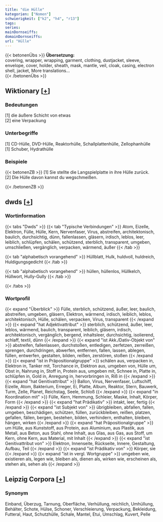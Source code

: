 ```yaml
---
title: "die Hülle"
kategorien: ["Nomen"]
schwierigkeit: ["k2", "h4", "r13"]
tags:
series:
mainDornseiffs:
domainDornseiffs:
url: "Hülle"
---
```


{{< betonenÜbs >}}
**Übersetzung:**  
covering, wrapper, wrapping, garment, clothing, dustjacket, sleeve, envelope, cover, holder, sheath, mask, mantle, veil, cloak, casing, electron shell, jacket, More translations...  
{{< /betonenÜbs >}}

## Wiktionary [[+](https://de.wiktionary.org/wiki/Hülle)]

### Bedeutungen
[1] die äußere Schicht von etwas  
[2] eine Verpackung  

### Unterbegriffe
[1] CD-Hülle, DVD-Hülle, Reaktorhülle, Schallplattenhülle, Zellophanhülle  
[1] Schuber, Hydrathülle  

### Beispiele
{{< betonenZB >}}
[1] Sie stellte die Langspielplatte in ihre Hülle zurück.  
[2] Die Hülle davon kannst du wegschmeißen.  

{{< /betonenZB >}}


## dwds [[+](https://www.dwds.de/wb/Hülle)]

### Wortinformation
{{< tabs "Dwds" >}}
{{< tab "Typische Verbindungen" >}}
Atom, Eizelle, Elektron, Fülle, Hülle, Kern, Nervenfaser, Virus, abstreifen, architektonisch, baulich, durchsichtig, dünn, fallenlassen, gläsern, irdisch, leblos, leer, leiblich, schlüpfen, schälen, schützend, sterblich, transparent, umgeben, umschließen, vergänglich, verpacken, wärmend, äußer
{{< /tab >}}

{{< tab "alphabetisch vorangehend" >}}
Hüllblatt, Hulk, huldvoll, huldreich, Huldigungsgedicht
{{< /tab >}}

{{< tab "alphabetisch vorangehend" >}}
hüllen, hüllenlos, Hüllkelch, Hüllwort, Hully-Gully
{{< /tab >}}

{{< /tabs >}}

### Wortprofil
{{< expand "Überblick" >}} Fülle, sterblich, schützend, äußer, leer, baulich, abstreifen, umgeben, gläsern, Elektron, wärmend, irdisch, leiblich, leblos, architektonisch, Hülle, schälen, verpacken, Virus, transparent {{< /expand >}}
{{< expand "hat Adjektivattribut" >}} sterblich, schützend, äußer, leer, leblos, wärmend, baulich, transparent, leiblich, gläsern, irdisch, architektonisch, vergänglich, bergend, inhaltsleer, durchsichtig, isolierend, schlaff, textil, dünn {{< /expand >}}
{{< expand "ist Akk./Dativ-Objekt von" >}} abstreifen, fallenlassen, durchstoßen, entledigen, zerfetzen, zerreißen, sprengen, durchdringen, abwerfen, entfernen, fallen, lassen, ablegen, füllen, entwerfen, gestalten, bilden, reißen, zerstören, stoßen {{< /expand >}}
{{< expand "ist in Präpositionalgruppe" >}} schälen aus, verpacken in, Elektron in, Tanker mit, Torchance in, Elektron aus, umgeben von, Hülle um, Obst in, Nahrung in, Stoff in, Protein aus, umgeben mit, Schnee in, Platte in, schlüpfen in, Gold in, Anregung in, hervorbringen in, Riß in {{< /expand >}}
{{< expand "hat Genitivattribut" >}} Ballon, Virus, Nervenfaser, Luftschiff, Eizelle, Atom, Bakterium, Erreger, Ei, Platte, Album, Reaktor, Stern, Bauwerk, Turm, Zelle, Planet, Reichstag, Seele, Schloß {{< /expand >}}
{{< expand "in Koordination mit" >}} Fülle, Kern, Hemmung, Schleier, Maske, Inhalt, Körper, Form {{< /expand >}}
{{< expand "hat Prädikativ" >}} intakt, leer, fertig {{< /expand >}}
{{< expand "ist Subjekt von" >}} übrigbleiben, abfallen, fallen, umgeben, beschädigen, schützen, füllen, zurückbleiben, reißen, platzen, gefallen, fällen, bergen, bestehen, bilden, verhindern, enthalten, bleiben, hängen, wirken {{< /expand >}}
{{< expand "hat Präpositionalgruppe" >}} um Hülle, aus Kunststoff, aus Protein, aus Aluminium, aus Plastik, aus Metall, aus Beton, aus Stahl, ohne Inhalt, aus Glas, aus Gas, aus Stoff, um Kern, ohne Kern, aus Material, mit Inhalt {{< /expand >}}
{{< expand "ist Genitivattribut von" >}} Elektron, Innenseite, Rückseite, Innere, Gestaltung, Aufbau, Teil {{< /expand >}}
{{< expand "ist Prädikativ von" >}} Körper, sie {{< /expand >}}
{{< expand "ist in vergl. Wortgruppe" >}} umgeben wie, existieren als, legen wie, bleiben als, dienen als, wirken wie, erscheinen als, stehen als, sehen als {{< /expand >}}

## Leipzig Corpora [[+](https://corpora.uni-leipzig.de/en/res?word=Hülle&corpusId=deu_newscrawl-public_2018)]


### Synonym
Einband, Überzug, Tarnung, Oberfläche, Verhüllung, reichlich, Umhüllung, Behälter, Schote, Hülse, Schoner, Verschleierung, Verpackung, Bekleidung, Futteral, Haut, Schutzhülle, Schale, Mantel, Etui, Umschlag, Kuvert, Pelle

